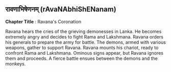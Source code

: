 ## रावणाभिषेणनम् (rAvaNAbhiShENanam)
**Chapter Title** : Ravana's Coronation

Ravana hears the cries of the grieving demonesses in Lanka. He becomes extremely angry and decides to fight Rama and Lakshmana. Ravana orders his generals to prepare the army for battle. The demons, armed with various weapons, gather to support Ravana. Ravana mounts his chariot, ready to confront Rama and Lakshmana. Ominous signs appear, but Ravana ignores them and proceeds. A fierce battle ensues between the demons and the monkeys.